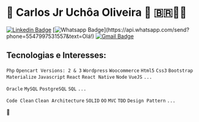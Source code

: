 
 #  👋 Carlos Jr Uchôa Oliveira :rocket: 🇧🇷🤘🏻

[![Linkedin Badge](https://img.shields.io/badge/-LinkedIn-blue?style=flat-square&logo=Linkedin&logoColor=white&link=https://www.linkedin.com/in/carlosjuchoa/)](https://www.linkedin.com/in/carlosjuchoa/)
[![Whatsapp Badge](https://img.shields.io/badge/-Whatsapp-4CA143?style=flat-square&labelColor=4CA143&logo=whatsapp&logoColor=white&link=https://api.whatsapp.com/send?phone=5547997531557&text=Olá!)](https://api.whatsapp.com/send?phone=5547997531557&text=Olá!)
[![Gmail Badge](https://img.shields.io/badge/-Gmail-c14438?style=flat-square&logo=Gmail&logoColor=white&link=mailto:carlosjruchoa@gmail.com)](mailto:carlosjruchoa@gmail.com)

## Tecnologias e Interesses:
`Php` `Opencart Versions: 2 & 3` `Wordpress`  `Woocommerce` `Html5` `Css3` `Bootstrap` `Materialize` `Javascript` `React` `React Native` `Node` `VueJS` `...`

`Oracle` `MySQL` `PostgreSQL` `SQL` `...`

`Code Clean` `Clean Architecture` `SOLID` `OO` `MVC` `TDD` `Design Pattern` `...`


:fist_oncoming:
